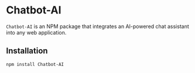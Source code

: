 # Chatbot-AI

`Chatbot-AI` is an NPM package that integrates an AI-powered chat assistant into any web application.

## Installation

```sh
npm install Chatbot-AI

